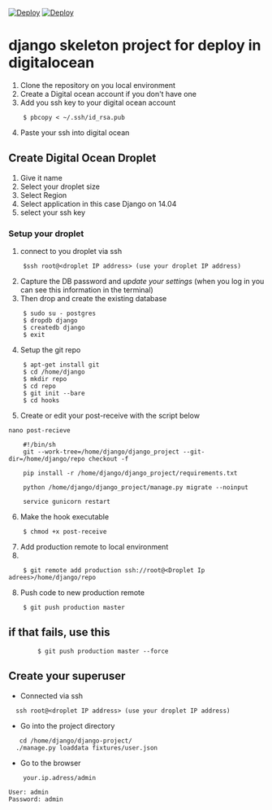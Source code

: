 [![Deploy](http://media.djangopony.com/img/small/badge.png)](https://www.djangoproject.com/)
[![Deploy](https://assets.digitalocean.com/blog/sammy-cleaning-up.png)](https://www.digitalocean.com)

# django skeleton project for deploy in digitalocean

1. Clone the repository on you local environment
2. Create a Digital ocean account if you don't have one
3. Add you ssh key to your digital ocean account

```
    $ pbcopy < ~/.ssh/id_rsa.pub
```
4. Paste your ssh into digital ocean

## Create Digital Ocean Droplet
1. Give it name
2. Select your droplet size
3. Select Region
4. Select application in this case Django on 14.04
5. select your ssh key

### Setup your droplet
1. connect to you droplet via ssh
```
    $ssh root@<droplet IP address> (use your droplet IP address)
```
2. Capture the DB password and *update your settings* (when you log in you can see this information in the terminal)
3. Then drop and create the existing database
```
    $ sudo su - postgres
    $ dropdb django
    $ createdb django
    $ exit
   ```
4. Setup the git repo
```
    $ apt-get install git
    $ cd /home/django
    $ mkdir repo
    $ cd repo
    $ git init --bare
    $ cd hooks
```
5. Create or edit your post-receive with the script below
``` 
nano post-recieve
```

```
    #!/bin/sh
    git --work-tree=/home/django/django_project --git-dir=/home/django/repo checkout -f

    pip install -r /home/django/django_project/requirements.txt

    python /home/django/django_project/manage.py migrate --noinput

    service gunicorn restart
```

6. Make the hook executable
```
    $ chmod +x post-receive
```
7. Add production remote to local environment
8. 
```
    $ git remote add production ssh://root@<Droplet Ip adrees>/home/django/repo
```

8. Push code to new production remote
```
    $ git push production master
````
## if that fails, use this
```
        $ git push production master --force
```

## Create your superuser
* Connected via ssh
```
  ssh root@<droplet IP address> (use your droplet IP address)
  ```
  * Go into the project directory
 
```
   cd /home/django/django-project/
  ./manage.py loaddata fixtures/user.json
```
* Go to the browser
```
    your.ip.adress/admin
```
    User: admin
    Password: admin
